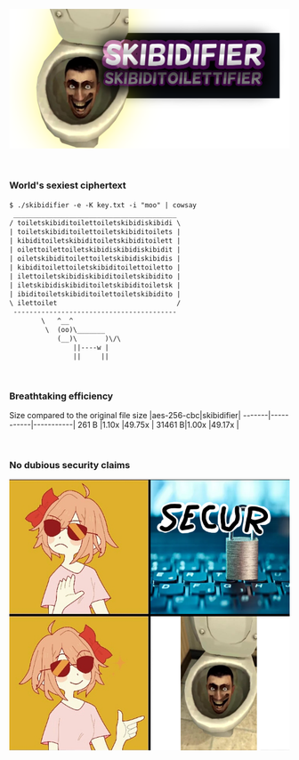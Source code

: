 ![Banner](./banner.png)

<br>

### World's sexiest ciphertext

```shell
$ ./skibidifier -e -K key.txt -i "moo" | cowsay
 _________________________________________
/ toiletskibiditoilettoiletskibidiskibidi \
| toiletskibiditoilettoiletskibiditoilets |
| kibiditoiletskibiditoiletskibiditoilett |
| oilettoilettoiletskibidiskibidiskibidit |
| oiletskibiditoilettoiletskibidiskibidis |
| kibiditoilettoiletskibiditoilettoiletto |
| ilettoiletskibidiskibiditoiletskibidito |
| iletskibidiskibiditoiletskibiditoiletsk |
| ibiditoiletskibiditoilettoiletskibidito |
\ ilettoilet                              /
 -----------------------------------------
        \   ^__^
         \  (oo)\_______
            (__)\       )\/\
                ||----w |
                ||     ||
```

<br>

### Breathtaking efficiency

Size compared to the original file
size   |aes-256-cbc|skibidifier|
-------|-----------|-----------|
261 B  |1.10x      |49.75x     |
31461 B|1.00x      |49.17x     |

<br>

### No dubious security claims

![Security comparison](./security_comparison.png)
